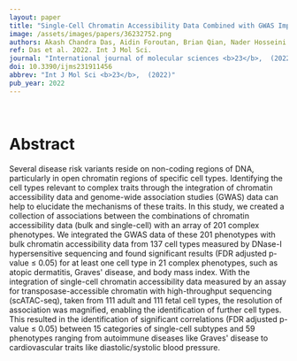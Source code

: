 ```yaml
---
layout: paper
title: "Single-Cell Chromatin Accessibility Data Combined with GWAS Improves Detection of Relevant Cell Types in 59 Complex Phenotypes."
image: /assets/images/papers/36232752.png
authors: Akash Chandra Das, Aidin Foroutan, Brian Qian, Nader Hosseini Naghavi, Kayvan Shabani, Parisa Shooshtari
ref: Das et al. 2022. Int J Mol Sci.
journal: "International journal of molecular sciences <b>23</b>,  (2022)"
doi: 10.3390/ijms231911456
abbrev: "Int J Mol Sci <b>23</b>,  (2022)"
pub_year: 2022
---
```


<br />
<div data-badge-popover="right" data-badge-type="donut" data-pmid="36232752" data-hide-no-mentions="true" class="altmetric-embed"></div>

# Abstract

Several disease risk variants reside on non-coding regions of DNA, particularly in open chromatin regions of specific cell types. Identifying the cell types relevant to complex traits through the integration of chromatin accessibility data and genome-wide association studies (GWAS) data can help to elucidate the mechanisms of these traits. In this study, we created a collection of associations between the combinations of chromatin accessibility data (bulk and single-cell) with an array of 201 complex phenotypes. We integrated the GWAS data of these 201 phenotypes with bulk chromatin accessibility data from 137 cell types measured by DNase-I hypersensitive sequencing and found significant results (FDR adjusted p-value ≤ 0.05) for at least one cell type in 21 complex phenotypes, such as atopic dermatitis, Graves' disease, and body mass index. With the integration of single-cell chromatin accessibility data measured by an assay for transposase-accessible chromatin with high-throughput sequencing (scATAC-seq), taken from 111 adult and 111 fetal cell types, the resolution of association was magnified, enabling the identification of further cell types. This resulted in the identification of significant correlations (FDR adjusted p-value ≤ 0.05) between 15 categories of single-cell subtypes and 59 phenotypes ranging from autoimmune diseases like Graves' disease to cardiovascular traits like diastolic/systolic blood pressure.

